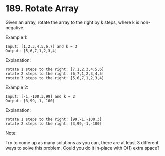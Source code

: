 # 189. Rotate Array

Given an array, rotate the array to the right by k steps, where k is non-negative.

Example 1:

```text
Input: [1,2,3,4,5,6,7] and k = 3
Output: [5,6,7,1,2,3,4]
```

Explanation:

```text
rotate 1 steps to the right: [7,1,2,3,4,5,6]
rotate 2 steps to the right: [6,7,1,2,3,4,5]
rotate 3 steps to the right: [5,6,7,1,2,3,4]
```

Example 2:

```text
Input: [-1,-100,3,99] and k = 2
Output: [3,99,-1,-100]
```

Explanation:

```text
rotate 1 steps to the right: [99,-1,-100,3]
rotate 2 steps to the right: [3,99,-1,-100]
```

Note:

Try to come up as many solutions as you can, there are at least 3 different ways to solve this problem.
Could you do it in-place with O(1) extra space?